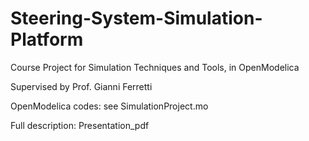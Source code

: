 # Steering-System-Simulation-Platform
Course Project for Simulation Techniques and Tools, in OpenModelica

Supervised by Prof. Gianni Ferretti

OpenModelica codes: see SimulationProject.mo

Full description: Presentation_pdf
